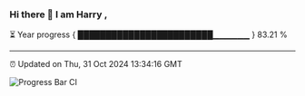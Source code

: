 ### Hi there 👋 I am Harry , 

⏳ Year progress { ████████████████████████▁▁▁▁▁▁ } 83.21 %

---

⏰ Updated on Thu, 31 Oct 2024 13:34:16 GMT

![Progress Bar CI](https://github.com/duykhang68/duykhang68/workflows/Progress%20Bar%20CI/badge.svg)
